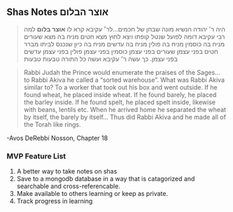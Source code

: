## Shas Notes אוצר הבלום

> היה ר' יהודה הנשיא מונה שבחן של חכמים...לר׳ עקיבא קרא לו **אוצר בלום** למה רבי עקיבא דומה לפועל שנטל קופתו ויצא לחוץ מצא חטים מניח בה מצא שעורים מניח בה כוסמין מניח בה פולין מניח בה עדשים מניח בה כיון שנכנס לביתו מברר חטים בפני עצמן שעורים בפני עצמן כוסמין בפני עצמן פולין בפני עצמן עדשים בפני עצמן. כך עשה ר׳ עקיבא ועשה כל התורה 
טבעות טבעות
 
> Rabbi Judah the Prince would enumerate the praises of the Sages… to Rabbi Akiva he called a “sorted warehouse”. What was Rabbi Akiva similar to? To a worker that took out his box and went outside. If he found wheat, he placed inside wheat. If he found barely, he placed the barley inside. If he found spelt, he placed spelt inside, likewise with beans, lentils etc. When he arrived home he separated the wheat by itself, the barely by itself… Thus did Rabbi Akiva and he made all of the Torah like rings.

-Avos DeRebbi Nosson, Chapter 18



### MVP Feature List
1. A better way to take notes on shas
2. Save to a mongodb database in a way that is catagorized and searchable and cross-referencable.
3. Make available to others learning or keep as private.
4. Track progress in learning
